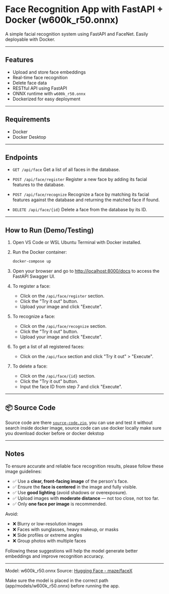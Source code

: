 # Face Recognition App with FastAPI + Docker (w600k\_r50.onnx)

A simple facial recognition system using FastAPI and FaceNet. Easily deployable with Docker.

---

## Features

* Upload and store face embeddings
* Real-time face recognition
* Delete face data
* RESTful API using FastAPI
* ONNX runtime with `w600k_r50.onnx`
* Dockerized for easy deployment

---

## Requirements

* Docker
* Docker Desktop

---

## Endpoints

* `GET /api/face`
  Get a list of all faces in the database.

* `POST /api/face/register`
  Register a new face by adding its facial features to the database.

* `POST /api/face/recognize`
  Recognize a face by matching its facial features against the database and returning the matched face if found.

* `DELETE /api/face/{id}`
  Delete a face from the database by its ID.

---

## How to Run (Demo/Testing)

1. Open VS Code or WSL Ubuntu Terminal with Docker installed.
2. Run the Docker container:

   ```bash
   docker-compose up
   ```
3. Open your browser and go to [http://localhost:8000/docs](http://localhost:8000/docs) to access the FastAPI Swagger UI.
4. To register a face:

   * Click on the `/api/face/register` section.
   * Click the "Try it out" button.
   * Upload your image and click "Execute".
5. To recognize a face:

   * Click on the `/api/face/recognize` section.
   * Click the "Try it out" button.
   * Upload your image and click "Execute".
6. To get a list of all registered faces:

   * Click on the `/api/face` section and click "Try it out" > "Execute".
7. To delete a face:

   * Click on the `/api/face/{id}` section.
   * Click the "Try it out" button.
   * Input the face ID from step 7 and click "Execute".


---
## 📦 Source Code

Source code are there [`source-code.zip`](./source-code.zip), you can use and test it without search inside docker image, source code can use docker locally make sure you download docker before or docker dekstop 

---


## Notes

To ensure accurate and reliable face recognition results, please follow these image guidelines:

- ✅ Use a **clear, front-facing image** of the person's face.
- ✅ Ensure the **face is centered** in the image and fully visible.
- ✅ Use **good lighting** (avoid shadows or overexposure).
- ✅ Upload images with **moderate distance** — not too close, not too far.
- ✅ Only **one face per image** is recommended.

Avoid:

- ❌ Blurry or low-resolution images
- ❌ Faces with sunglasses, heavy makeup, or masks
- ❌ Side profiles or extreme angles
- ❌ Group photos with multiple faces

Following these suggestions will help the model generate better embeddings and improve recognition accuracy.

---

Model: w600k_r50.onnx
Source: [Hugging Face - maze/faceX](https://huggingface.co/maze/faceX/resolve/main/w600k_r50.onnx)

Make sure the model is placed in the correct path (app/models/w600k_r50.onnx) before running the app.

